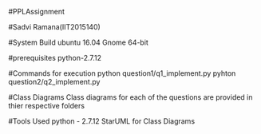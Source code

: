 #PPLAssignment

#Sadvi Ramana(IIT2015140)

#System Build
ubuntu 16.04 Gnome
64-bit

#prerequisites
python-2.7.12

#Commands for execution
python question1/q1_implement.py
pyhton question2/q2_implement.py

#Class Diagrams
Class diagrams for each of the questions are provided in thier respective folders

#Tools Used
python - 2.7.12
StarUML for Class Diagrams
